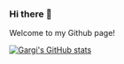 ### Hi there 👋
Welcome to my Github page! 

[![Gargi's GitHub stats](https://github-readme-stats.vercel.app/api?username=gargivaidya&show_icons=true)](https://github.com/gargivaidya/github-readme-stats)


<!--
**gargivaidya/gargivaidya** is a ✨ _special_ ✨ repository because its `README.md` (this file) appears on your GitHub profile.

Here are some ideas to get you started:

- 🔭 I’m currently working on ...
- 🌱 I’m currently learning ...
- 👯 I’m looking to collaborate on ...
- 🤔 I’m looking for help with ...
- 💬 Ask me about ...
- 📫 How to reach me: ...
- 😄 Pronouns: ...
- ⚡ Fun fact: ...
-->
